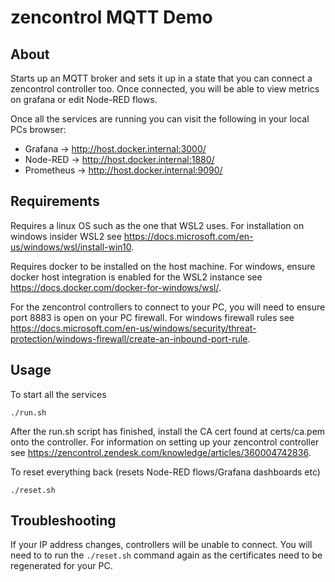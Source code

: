 zencontrol MQTT Demo
=================================================


About
-----

Starts up an MQTT broker and sets it up in a state that you can connect a zencontrol controller too. Once connected, you will be able to view metrics on grafana or edit Node-RED flows.

Once all the services are running you can visit the following in your local PCs browser:
* Grafana -> http://host.docker.internal:3000/
* Node-RED -> http://host.docker.internal:1880/
* Prometheus -> http://host.docker.internal:9090/

Requirements
-----

Requires a linux OS such as the one that WSL2 uses. For installation on windows insider WSL2 see https://docs.microsoft.com/en-us/windows/wsl/install-win10.

Requires docker to be installed on the host machine. For windows, ensure docker host integration is enabled for the WSL2 instance see https://docs.docker.com/docker-for-windows/wsl/.

For the zencontrol controllers to connect to your PC, you will need to ensure port 8883 is open on your PC firewall. For windows firewall rules see https://docs.microsoft.com/en-us/windows/security/threat-protection/windows-firewall/create-an-inbound-port-rule.

Usage
-----

To start all the services
```
./run.sh
```
After the run.sh script has finished, install the CA cert found at certs/ca.pem onto the controller. For information on setting up your zencontrol controller see https://zencontrol.zendesk.com/knowledge/articles/360004742836.

To reset everything back (resets Node-RED flows/Grafana dashboards etc)
```
./reset.sh
```

Troubleshooting
-----

If your IP address changes, controllers will be unable to connect. You will need to to run the `./reset.sh` command again as the certificates need to be regenerated for your PC.
